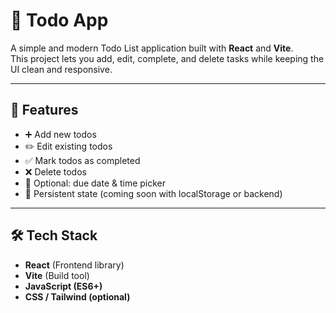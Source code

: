 # 📝 Todo App

A simple and modern Todo List application built with **React** and **Vite**.  
This project lets you add, edit, complete, and delete tasks while keeping the UI clean and responsive.  

---

## 🚀 Features
- ➕ Add new todos  
- ✏️ Edit existing todos  
- ✅ Mark todos as completed  
- ❌ Delete todos  
- 📅 Optional: due date & time picker  
- 💾 Persistent state (coming soon with localStorage or backend)  

---

## 🛠️ Tech Stack
- **React** (Frontend library)  
- **Vite** (Build tool)  
- **JavaScript (ES6+)**  
- **CSS / Tailwind (optional)**  

